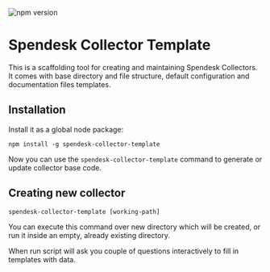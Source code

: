 ![npm version](https://badge.fury.io/js/spendesk-collector-template.svg)

# Spendesk Collector Template

This is a scaffolding tool for creating and maintaining Spendesk Collectors. It comes with base directory and file structure, default configuration and documentation files templates.

## Installation

Install it as a global node package:

```
npm install -g spendesk-collector-template
```

Now you can use the `spendesk-collector-template` command to generate or update collector base code.

## Creating new collector

```
spendesk-collector-template [working-path]
```

You can execute this command over new directory which will be created, or run it inside an empty, already existing directory.

When run script will ask you couple of questions interactively to fill in templates with data.
